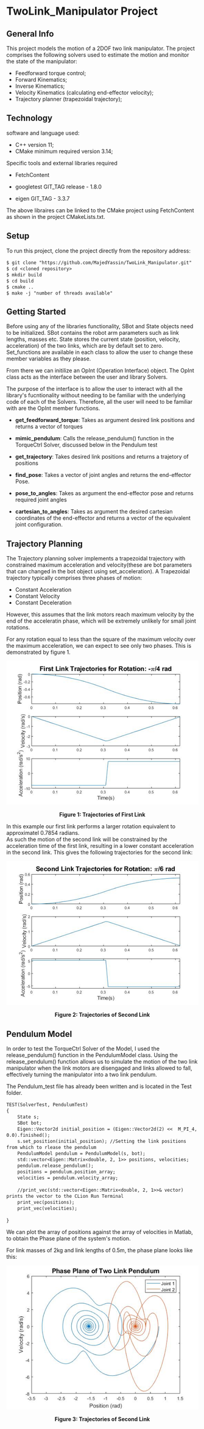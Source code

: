 # TwoLink_Manipulator Project

## General Info
This project models the motion of a 2DOF two link manipulator. 
The project comprises the following solvers used to estimate the motion and monitor the state of the manipulator: 
- Feedforward torque control;
- Forward Kinematics;
- Inverse Kinematics;
- Velocity Kinematics (calculating end-effector velocity);
- Trajectory planner (trapezoidal trajectory);

## Technology 
software and language used:
- C++ version 11;
- CMake minimum required version 3.14;

Specific tools and external libraries required 

- FetchContent

- googletest GIT_TAG release - 1.8.0
- eigen GIT_TAG - 3.3.7 

The above libraires can be linked to the CMake project using FetchContent as shown in the project CMakeLists.txt. 

## Setup 
To run this project, clone the project directly from the repository address: 

```
$ git clone "https://github.com/MajedYassin/TwoLink_Manipulator.git"
$ cd <cloned repository>
$ mkdir build 
$ cd build
$ cmake ..
$ make -j "number of threads available" 
```
## Getting Started 

Before using any of the libraries functionality, SBot and State objects need to be initialized. SBot contains the robot arm parameters such as link lengths, masses etc. State stores the current state (position, velocity, acceleration) of the two links, which are by default set to zero. Set_functions are available in each class to allow the user to change these member variables as they please.  

From there we can initilize an OpInt (Operation Interface) object. The OpInt class acts as the interface between the user and library Solvers.

The purpose of the interface is to allow the user to interact with all the library's fucntionality without needing to be familiar with the underlying code of each of the Solvers.  Therefore, all the user will need to be familiar with are the OpInt member functions. 

- **get_feedforward_torque**: Takes as argument desired link positions and returns a vector of torques

- **mimic_pendulum**: Calls the release_pendulum() function in the TorqueCtrl Solver, discussed below in the Pendulum test 

- **get_trajectory**: Takes desired link positions and returns a trajetory of positions

- **find_pose**: Takes a vector of joint angles and returns the end-effector Pose. 

- **pose_to_angles**: Takes as argument the end-effector pose and returns required joint angles

- **cartesian_to_angles**: Takes as argument the desired cartesian coordinates of the end-effector and returns a vector of the equivalent joint configuration.  

## Trajectory Planning 
The Trajectory planning solver implements a trapezoidal trajectory with constrained maximum acceleration and velocity(these are bot parameters that can changed in the bot object using set_acceleration). A Trapezoidal trajectory typically comprises three phases of motion: 

- Constant Acceleration 
- Constant Velocity 
- Constant Deceleration 

However, this assumes that the link motors reach maximum velocity by the end of the acceleratin phase, which will be extremely unlikely for small joint rotations. 

For any rotation equal to less than the square of the maximum velocity over the maximum acceleration, we can expect to see only two phases.  This is demonstrated by figure 1. 

<p align="center">
  <img src="Figures/Link1Trajectoriesexample.jpg">
  
 <p align="center"> 
  <b>Figure 1: Trajectories of First Link</b><br>
</p>

In this example our first link performs a larger rotation equivalent to approximatel 0.7854 radians.  
As such the motion of the second link will be constrained by the acceleration time of the first link, resulting in a lower constant acceleration in the second link.  This gives the following trajectories for the second link: 

<p align="center">
  <img src="Figures/Link2Trajectoriesexample.jpg">
  <p align="center"> 
  <b> Figure 2: Trajectories of Second Link </b><br>
</p>

## Pendulum Model

In order to test the TorqueCtrl Solver of the Model, I used the release_pendulum() function in the PendulumModel class.  Using the release_pendulum() function allows us to simulate the motion of the two link manipulator when the link motors are disengaged and links allowed to fall, effectively turning the manipulator into a two link pendulum. 

The Pendulum_test file has already been written and is located in the Test folder.  

```
TEST(SolverTest, PendulumTest)
{
    State s;
    SBot bot;
    Eigen::Vector2d initial_position = (Eigen::Vector2d(2) <<  M_PI_4, 0.0).finished(); 
    s.set_position(initial_position); //Setting the link positions from which to rlease the pendulum
    PendulumModel pendulum = PendulumModel(s, bot);
    std::vector<Eigen::Matrix<double, 2, 1>> positions, velocities;
    pendulum.release_pendulum();
    positions = pendulum.position_array;
    velocities = pendulum.velocity_array;

    //print_vec(std::vector<Eigen::Matrix<double, 2, 1>>& vector) prints the vector to the CLion Run Terminal
    print_vec(positions); 
    print_vec(velocities);
    
}

```

We can plot the array of positions against the array of velocities in Matlab, to obtain the Phase plane of the system's motion.    

For link masses of 2kg and link lengths of 0.5m, the phase plane looks like this: 

<p align="center">
  <img src="Figures/Pendulum_phaseplane.jpg">
  <p align="center"> 
  <b> Figure 3: Trajectories of Second Link </b><br>
</p>

